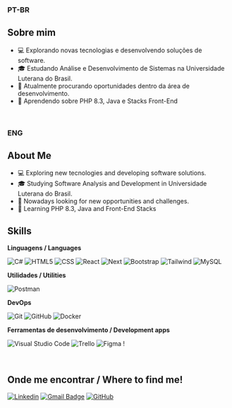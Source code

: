
### PT-BR
## Sobre mim

- 💻 Explorando novas tecnologias e desenvolvendo soluções de software.
- 🎓 Estudando Análise e Desenvolvimento de Sistemas na Universidade Luterana do Brasil.
- 💼 Atualmente procurando oportunidades dentro da área de desenvolvimento.
- 🌱 Aprendendo sobre PHP 8.3, Java e Stacks Front-End
  
<br />

### ENG
## About Me
- 💻 Exploring new tecnologies and developing software solutions.
- 🎓 Studying Software Analysis and Development in Universidade Luterana do Brasil.
- 💼 Nowadays looking for new opportunities and challenges.
- 🌱 Learning PHP 8.3, Java and Front-End Stacks

## Skills

**Linguagens / Languages**

![C#](https://img.shields.io/badge/C%23-333333?style=flat&logo=c-sharp&logoColor=white)
![HTML5](https://img.shields.io/badge/-HTML5-333333?style=flat&logo=HTML5)
![CSS](https://img.shields.io/badge/-CSS-333333?style=flat&logo=CSS3&logoColor=1572B6)
![React](https://img.shields.io/badge/-React-333333?style=flat&logo=react)
![Next](https://img.shields.io/badge/Next-333333?style=flat&logo=next.js&logoColor=white)
![Bootstrap](https://img.shields.io/badge/-boostrap-333333?style=flat&logo=bootstrap&labelColor=0D1117)
![Tailwind](https://img.shields.io/badge/tailwindcss-333333.svg?style=flat&logo=tailwind-css&logoColor=white)
![MySQL](https://img.shields.io/badge/-MySQL-333333?style=flat&logo=mysql)

**Utilidades / Utilities**

![Postman](https://img.shields.io/badge/-Postman-333333?style=flat&logo=postman)

**DevOps**

![Git](https://img.shields.io/badge/-Git-333333?style=flat&logo=git)
![GitHub](https://img.shields.io/badge/-GitHub-333333?style=flat&logo=github)
![Docker](https://img.shields.io/badge/-Docker-333333?style=flat&logo=docker)

**Ferramentas de desenvolvimento / Development apps**

![Visual Studio Code](https://img.shields.io/badge/-Visual%20Studio%20Code-333333?style=flat&logo=visual-studio-code&logoColor=007ACC)
![Trello](https://img.shields.io/badge/-Trello-333333?style=flat&logo=trello&logoColor=007ACC)
![Figma](https://img.shields.io/badge/-Figma-333333?style=flat&logo=figma&logoColor=007ACC)
!

<br/>

## Onde me encontrar / Where to find me!

[![Linkedin](https://img.shields.io/badge/-Paulo_Roberto-blue?style=flat-square&logo=Linkedin&logoColor=white&link=https://www.linkedin.com/in/paulorobmsantos/)](https://www.linkedin.com/in/paulorobmsantos/)
[![Gmail Badge](https://img.shields.io/badge/-paulo.martinssantos20@gmail.com-006bed?style=flat-square&logo=Gmail&logoColor=white&link=mailto:paulo.martinssantos20@gmail.comL)](mailto:paulo.martinssantos20@gmail.com)
[![GitHub](https://img.shields.io/badge/GitHub-100000?style=flat&logo=github&logoColor=white)](https://github.com/PauloUlbra)
